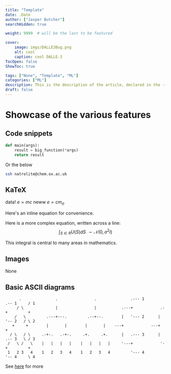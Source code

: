 ```yaml
---
title: "Template"
date: .Date
author: ["Jasper Butcher"]
searchHidden: true

weight: 9999  # will be the last to be featured

cover:
    image: imgs/DALLE3Bug.png
    alt: cool
    caption: cool DALLE-3
TocOpen: false
ShowToc: true

tags: ["None", "Template", "ML"]
categories: ["ML"]
description: This is the description of the article, declared in the --- area of the MD file used to create it.
draft: false
---
```


# Showcase of the various features

## Code snippets
```python
def main(args):
    result = big_function(*args)
    return result
```
Or the below
```bash
ssh natrolite@chem.ox.ac.uk
```

## KaTeX

data! $e=mc$ neww $e=cm_{\sigma}$

Here's an inline equation for convenience.

Here is a more complex equation, written across a line:
$$
\int_{S\in R} U(S) dS \ \sim \mathcal{N}(0, \sigma^2I)
$$

This integral is central to many areas in mathematics.

## Images

None

## Basic ASCII diagrams
```goat
      .               .                .               .--- 1          .-- 1     / 1
     / \              |                |           .---+            .-+         +
    /   \         .---+---.         .--+--.        |   '--- 2      |   '-- 2   / \ 2
   +     +        |       |        |       |    ---+            ---+          +
  / \   / \     .-+-.   .-+-.     .+.     .+.      |   .--- 3      |   .-- 3   \ / 3
 /   \ /   \    |   |   |   |    |   |   |   |     '---+            '-+         +
 1   2 3   4    1   2   3   4    1   2   3   4         '--- 4          '-- 4     \ 4

```

See [here](https://gohugo.io/content-management/diagrams/#graphics) for more